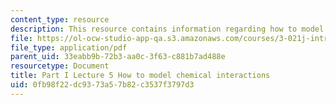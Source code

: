 ```yaml
---
content_type: resource
description: This resource contains information regarding how to model chemical interactions.
file: https://ol-ocw-studio-app-qa.s3.amazonaws.com/courses/3-021j-introduction-to-modeling-and-simulation-spring-2012/0fb98f22dc9373a57b82c3537f3797d3_MIT3_021JS12_P1_L5.pdf
file_type: application/pdf
parent_uid: 33eabb9b-72b3-aa0c-3f63-c881b7ad488e
resourcetype: Document
title: Part I Lecture 5 How to model chemical interactions
uid: 0fb98f22-dc93-73a5-7b82-c3537f3797d3
---
```

